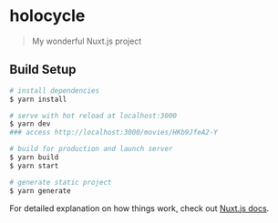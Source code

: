 # holocycle

> My wonderful Nuxt.js project

## Build Setup

```bash
# install dependencies
$ yarn install

# serve with hot reload at localhost:3000
$ yarn dev
### access http://localhost:3000/movies/HKb9JfeA2-Y

# build for production and launch server
$ yarn build
$ yarn start

# generate static project
$ yarn generate
```

For detailed explanation on how things work, check out [Nuxt.js docs](https://nuxtjs.org).
